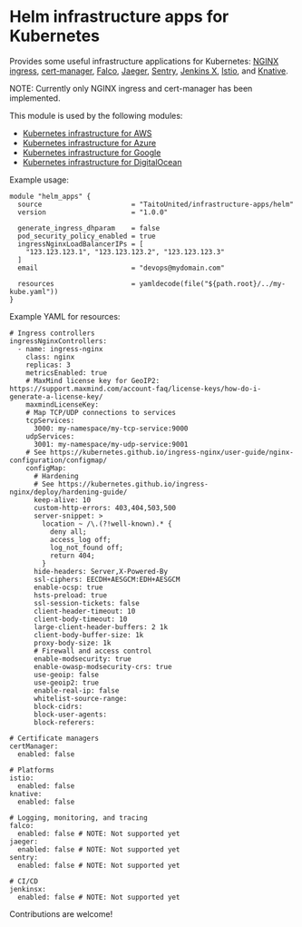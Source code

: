 # Helm infrastructure apps for Kubernetes

Provides some useful infrastructure applications for Kubernetes: [NGINX ingress](https://kubernetes.github.io/ingress-nginx/), [cert-manager](https://cert-manager.io/), [Falco](https://falco.org/), [Jaeger](https://www.jaegertracing.io/), [Sentry](https://sentry.io), [Jenkins X](https://jenkins-x.io/), [Istio](https://istio.io/), and [Knative](https://knative.dev/).

NOTE: Currently only NGINX ingress and cert-manager has been implemented.

This module is used by the following modules:

- [Kubernetes infrastructure for AWS](https://registry.terraform.io/modules/TaitoUnited/kubernetes-infrastructure/aws)
- [Kubernetes infrastructure for Azure](https://registry.terraform.io/modules/TaitoUnited/kubernetes-infrastructure/azurerm)
- [Kubernetes infrastructure for Google](https://registry.terraform.io/modules/TaitoUnited/kubernetes-infrastructure/google)
- [Kubernetes infrastructure for DigitalOcean](https://registry.terraform.io/modules/TaitoUnited/kubernetes-infrastructure/digitalocean)

Example usage:

```
module "helm_apps" {
  source                      = "TaitoUnited/infrastructure-apps/helm"
  version                     = "1.0.0"

  generate_ingress_dhparam    = false
  pod_security_policy_enabled = true
  ingressNginxLoadBalancerIPs = [
    "123.123.123.1", "123.123.123.2", "123.123.123.3"
  ]
  email                       = "devops@mydomain.com"

  resources                   = yamldecode(file("${path.root}/../my-kube.yaml"))
}
```

Example YAML for resources:

```
# Ingress controllers
ingressNginxControllers:
  - name: ingress-nginx
    class: nginx
    replicas: 3
    metricsEnabled: true
    # MaxMind license key for GeoIP2: https://support.maxmind.com/account-faq/license-keys/how-do-i-generate-a-license-key/
    maxmindLicenseKey:
    # Map TCP/UDP connections to services
    tcpServices:
      3000: my-namespace/my-tcp-service:9000
    udpServices:
      3001: my-namespace/my-udp-service:9001
    # See https://kubernetes.github.io/ingress-nginx/user-guide/nginx-configuration/configmap/
    configMap:
      # Hardening
      # See https://kubernetes.github.io/ingress-nginx/deploy/hardening-guide/
      keep-alive: 10
      custom-http-errors: 403,404,503,500
      server-snippet: >
        location ~ /\.(?!well-known).* {
          deny all;
          access_log off;
          log_not_found off;
          return 404;
        }
      hide-headers: Server,X-Powered-By
      ssl-ciphers: EECDH+AESGCM:EDH+AESGCM
      enable-ocsp: true
      hsts-preload: true
      ssl-session-tickets: false
      client-header-timeout: 10
      client-body-timeout: 10
      large-client-header-buffers: 2 1k
      client-body-buffer-size: 1k
      proxy-body-size: 1k
      # Firewall and access control
      enable-modsecurity: true
      enable-owasp-modsecurity-crs: true
      use-geoip: false
      use-geoip2: true
      enable-real-ip: false
      whitelist-source-range:
      block-cidrs:
      block-user-agents:
      block-referers:

# Certificate managers
certManager:
  enabled: false

# Platforms
istio:
  enabled: false
knative:
  enabled: false

# Logging, monitoring, and tracing
falco:
  enabled: false # NOTE: Not supported yet
jaeger:
  enabled: false # NOTE: Not supported yet
sentry:
  enabled: false # NOTE: Not supported yet

# CI/CD
jenkinsx:
  enabled: false # NOTE: Not supported yet
```

Contributions are welcome!
